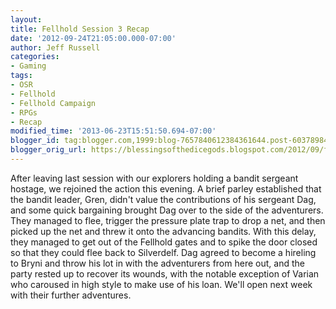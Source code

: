 ```yaml
---
layout:  
title: Fellhold Session 3 Recap
date: '2012-09-24T21:05:00.000-07:00'
author: Jeff Russell
categories:
- Gaming
tags:
- OSR
- Fellhold
- Fellhold Campaign
- RPGs
- Recap 
modified_time: '2013-06-23T15:51:50.694-07:00' 
blogger_id: tag:blogger.com,1999:blog-7657840612384361644.post-6037898447946571990 
blogger_orig_url: https://blessingsofthedicegods.blogspot.com/2012/09/fellhold-session-3-recap.html 
---  
```


After leaving last session with our explorers holding a bandit sergeant hostage, we rejoined the action this evening. A brief parley established that the bandit leader, Gren, didn't value the contributions of his sergeant Dag, and some quick bargaining brought Dag over to the side of the adventurers. They managed to flee, trigger the pressure plate trap to drop a net, and then picked up the net and threw it onto the advancing bandits. With this delay, they managed to get out of the Fellhold gates and to spike the door closed so that they could flee back to Silverdelf. Dag agreed to become a hireling to Bryni and throw his lot in with the adventurers from here out, and the party rested up to recover its wounds, with the notable exception of Varian who caroused in high style to make use of his loan. We'll open next week with their further adventures. 
